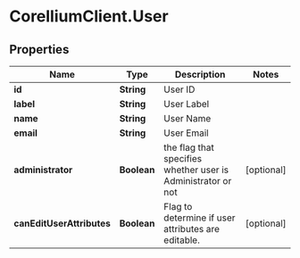 # CorelliumClient.User

## Properties

Name | Type | Description | Notes
------------ | ------------- | ------------- | -------------
**id** | **String** | User ID | 
**label** | **String** | User Label | 
**name** | **String** | User Name | 
**email** | **String** | User Email | 
**administrator** | **Boolean** | the flag that specifies whether user is Administrator or not | [optional] 
**canEditUserAttributes** | **Boolean** | Flag to determine if user attributes are editable. | [optional] 


